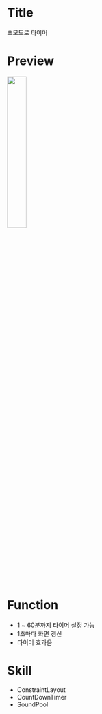# Title
뽀모도로 타이머

# Preview
<img src="https://user-images.githubusercontent.com/74343321/131298964-b76c2669-3b07-45b0-86ed-2bf0c717bcbd.png" width="30%"/>

# Function
 * 1 ~ 60분까지 타이머 설정 가능
 * 1초마다 화면 갱신
 * 타이머 효과음
 
# Skill
 * ConstraintLayout
 * CountDownTimer
 * SoundPool
